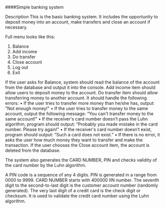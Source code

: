 
####Simple banking system

Description
This is the basic banking system. It includes the opportunity to deposit money into an account, make transfers and close an account if necessary.


Full menu looks like this:
1. Balance
2. Add income
3. Do transfer
4. Close account
5. Log out
0. Exit


If the user asks for Balance, system should read the balance of the account from the database and output it into the console.
Add income item should allow users to deposit money to the account.
Do transfer item should allow transferring money to another account. It should handle the following errors:
•	If the user tries to transfer more money than he/she has, output: "Not enough money!"
•	If the user tries to transfer money to the same account, output the following message: “You can't transfer money to the same account!”
•	If the receiver's card number doesn’t pass the Luhn algorithm, program should output: “Probably you made mistake in the card number. Please try again!”
•	If the receiver's card number doesn’t exist, program should output: “Such a card does not exist.”
•	If there is no error, it asks the user how much money they want to transfer and make the transaction.
If the user chooses the Close account item, the account is deleted from the database.


The system also generates the CARD NUMBER, PIN and checks validity of the card number by the Luhn algorithm. 

A PIN code is a sequence of any 4 digits. PIN is generated in a range from 0000 to 9999.
CARD NUMBER starts with 400000 IIN number. The seventh digit to the second-to-last digit is the customer account number (randomly generated). The very last digit of a credit card is the check digit or checksum. It is used to validate the credit card number using the Luhn algorithm.




